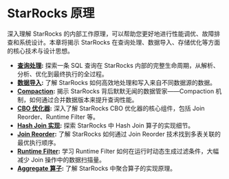 # StarRocks 原理

深入理解 StarRocks 的内部工作原理，可以帮助您更好地进行性能调优、故障排查和系统设计。本章将揭示 StarRocks 在查询处理、数据导入、存储优化等方面的核心技术与设计思想。

*   **[查询处理](./query_processing.md):** 探索一条 SQL 查询在 StarRocks 内部的完整生命周期，从解析、分析、优化到最终执行的全过程。
*   **[数据导入](./data_ingestion.md):** 了解 StarRocks 如何高效地处理和写入来自不同数据源的数据。
*   **[Compaction](./compaction.md):** 揭示 StarRocks 背后默默无闻的数据管家——Compaction 机制，如何通过合并数据版本来提升查询性能。
*   **[CBO 优化器](./optimizer.md):** 深入了解 StarRocks CBO 优化器的核心组件，包括 Join Reorder、Runtime Filter 等。
*   **[Hash Join 实现](./hash_join.md):** 探索 StarRocks 中 Hash Join 算子的实现细节。
*   **[Join Reorder](./join_reorder.md):** 了解 StarRocks 如何通过 Join Reorder 技术找到多表关联的最优执行顺序。
*   **[Runtime Filter](./runtime_filter.md):** 学习 Runtime Filter 如何在运行时动态生成过滤条件，大幅减少 Join 操作中的数据扫描量。
*   **[Aggregate 算子](./aggregate_operator.md):** 了解 StarRocks 中聚合算子的实现原理。